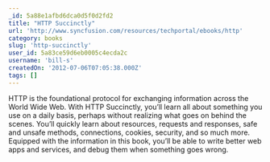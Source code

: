 ```yaml
---
_id: 5a88e1afbd6dca0d5f0d2fd2
title: "HTTP Succinctly"
url: 'http://www.syncfusion.com/resources/techportal/ebooks/http'
category: books
slug: 'http-succinctly'
user_id: 5a83ce59d6eb0005c4ecda2c
username: 'bill-s'
createdOn: '2012-07-06T07:05:38.000Z'
tags: []
---
```


HTTP is the foundational protocol for exchanging information across the World Wide Web. With HTTP Succinctly, you’ll learn all about something you use on a daily basis, perhaps without realizing what goes on behind the scenes. You’ll quickly learn about resources, requests and responses, safe and unsafe methods, connections, cookies, security, and so much more. Equipped with the information in this book, you’ll be able to write better web apps and services, and debug them when something goes wrong.
